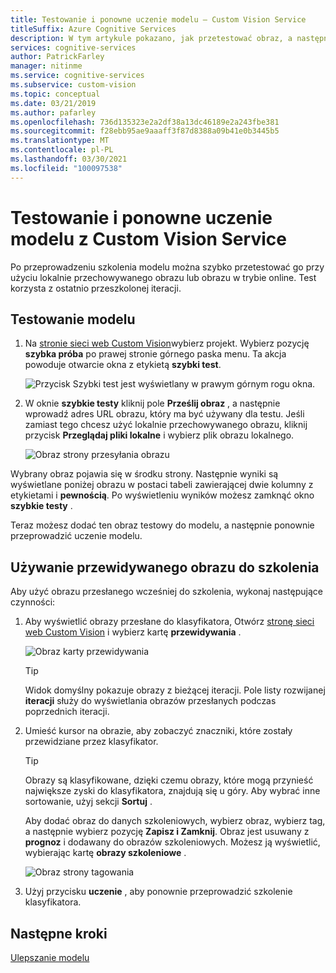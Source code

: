 ```yaml
---
title: Testowanie i ponowne uczenie modelu — Custom Vision Service
titleSuffix: Azure Cognitive Services
description: W tym artykule pokazano, jak przetestować obraz, a następnie użyć go do ponownego nauczenia modelu w usłudze Custom Vision.
services: cognitive-services
author: PatrickFarley
manager: nitinme
ms.service: cognitive-services
ms.subservice: custom-vision
ms.topic: conceptual
ms.date: 03/21/2019
ms.author: pafarley
ms.openlocfilehash: 736d135323e2a2df38a13dc46189e2a243fbe381
ms.sourcegitcommit: f28ebb95ae9aaaff3f87d8388a09b41e0b3445b5
ms.translationtype: MT
ms.contentlocale: pl-PL
ms.lasthandoff: 03/30/2021
ms.locfileid: "100097538"
---
```

# <a name="test-and-retrain-a-model-with-custom-vision-service"></a>Testowanie i ponowne uczenie modelu z Custom Vision Service

Po przeprowadzeniu szkolenia modelu można szybko przetestować go przy użyciu lokalnie przechowywanego obrazu lub obrazu w trybie online. Test korzysta z ostatnio przeszkolonej iteracji.

## <a name="test-your-model"></a>Testowanie modelu

1. Na [stronie sieci web Custom Vision](https://customvision.ai)wybierz projekt. Wybierz pozycję **szybka próba** po prawej stronie górnego paska menu. Ta akcja powoduje otwarcie okna z etykietą **szybki test**.

    ![Przycisk Szybki test jest wyświetlany w prawym górnym rogu okna.](./media/test-your-model/quick-test-button.png)

2. W oknie **szybkie testy** kliknij pole **Prześlij obraz** , a następnie wprowadź adres URL obrazu, który ma być używany dla testu. Jeśli zamiast tego chcesz użyć lokalnie przechowywanego obrazu, kliknij przycisk **Przeglądaj pliki lokalne** i wybierz plik obrazu lokalnego.

    ![Obraz strony przesyłania obrazu](./media/test-your-model/submit-image.png)

Wybrany obraz pojawia się w środku strony. Następnie wyniki są wyświetlane poniżej obrazu w postaci tabeli zawierającej dwie kolumny z etykietami i **pewnością**.  Po wyświetleniu wyników możesz zamknąć okno **szybkie testy** .

Teraz możesz dodać ten obraz testowy do modelu, a następnie ponownie przeprowadzić uczenie modelu.

## <a name="use-the-predicted-image-for-training"></a>Używanie przewidywanego obrazu do szkolenia

Aby użyć obrazu przesłanego wcześniej do szkolenia, wykonaj następujące czynności:

1. Aby wyświetlić obrazy przesłane do klasyfikatora, Otwórz [stronę sieci web Custom Vision](https://customvision.ai) i wybierz kartę __przewidywania__ .

    ![Obraz karty przewidywania](./media/test-your-model/predictions-tab.png)

    > [!TIP]
    > Widok domyślny pokazuje obrazy z bieżącej iteracji. Pole listy rozwijanej __iteracji__ służy do wyświetlania obrazów przesłanych podczas poprzednich iteracji.

2. Umieść kursor na obrazie, aby zobaczyć znaczniki, które zostały przewidziane przez klasyfikator.

    > [!TIP]
    > Obrazy są klasyfikowane, dzięki czemu obrazy, które mogą przynieść największe zyski do klasyfikatora, znajdują się u góry. Aby wybrać inne sortowanie, użyj sekcji __Sortuj__ .

    Aby dodać obraz do danych szkoleniowych, wybierz obraz, wybierz tag, a następnie wybierz pozycję __Zapisz i Zamknij__. Obraz jest usuwany z __prognoz__ i dodawany do obrazów szkoleniowych. Możesz ją wyświetlić, wybierając kartę __obrazy szkoleniowe__ .

    ![Obraz strony tagowania](./media/test-your-model/tag-image.png)

3. Użyj przycisku __uczenie__ , aby ponownie przeprowadzić szkolenie klasyfikatora.

## <a name="next-steps"></a>Następne kroki

[Ulepszanie modelu](getting-started-improving-your-classifier.md)
